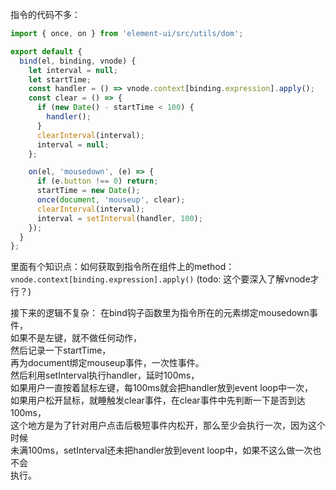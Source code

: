 指令的代码不多：
```js
import { once, on } from 'element-ui/src/utils/dom';

export default {
  bind(el, binding, vnode) {
    let interval = null;
    let startTime;
    const handler = () => vnode.context[binding.expression].apply();
    const clear = () => {
      if (new Date() - startTime < 100) {
        handler();
      }
      clearInterval(interval);
      interval = null;
    };

    on(el, 'mousedown', (e) => {
      if (e.button !== 0) return;
      startTime = new Date();
      once(document, 'mouseup', clear);
      clearInterval(interval);
      interval = setInterval(handler, 100);
    });
  }
};
```
里面有个知识点：如何获取到指令所在组件上的method： 
<code>vnode.context[binding.expression].apply()</code>
(todo: 这个要深入了解vnode才行？)

接下来的逻辑不复杂： 
在bind钩子函数里为指令所在的元素绑定mousedown事件，  
如果不是左键，就不做任何动作，  
然后记录一下startTime，  
再为document绑定mouseup事件，一次性事件。  
然后利用setInterval执行handler，延时100ms，  
如果用户一直按着鼠标左键，每100ms就会把handler放到event loop中一次，  
如果用户松开鼠标，就睡触发clear事件，在clear事件中先判断一下是否到达100ms，  
这个地方是为了针对用户点击后极短事件内松开，那么至少会执行一次，因为这个时候   
未满100ms，setInterval还未把handler放到event loop中，如果不这么做一次也不会  
执行。  
